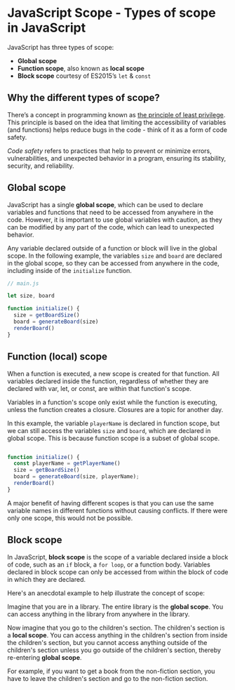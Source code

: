 # JavaScript Scope - Types of scope in JavaScript

JavaScript has three types of scope:
  -  **Global scope**
  - **Function scope**, also known as **local scope**
  - **Block scope** courtesy of ES2015’s `let` & `const`

## Why the different types of scope?

There’s a concept in programming known as [the principle of least privilege](https://en.wikipedia.org/wiki/Principle_of_least_privilege). This principle is based on the idea that limiting the accessibility of variables (and functions) helps reduce bugs in the code - think of it as a form of code safety.

*Code safety* refers to practices that help to prevent or minimize errors, vulnerabilities, and unexpected behavior in a program, ensuring its stability, security, and reliability.

## Global scope

JavaScript has a single **global scope**, which can be used to declare variables and functions that need to be accessed from anywhere in the code.  However, it is important to use global variables with caution, as they can be modified by any part of the code, which can lead to unexpected behavior.

Any variable declared outside of a function or block will live in the global scope. In the following example, the variables `size` and `board` are declared in the global scope, so they can be accessed from anywhere in the code, including inside of the `initialize` function.

```js
// main.js

let size, board

function initialize() {
  size = getBoardSize()
  board = generateBoard(size)
  renderBoard()
}

```

## Function (local) scope

When a function is executed, a new scope is created for that function. All variables declared inside the function, regardless of whether they are declared with var, let, or const, are within that function's scope.

Variables in a function's scope only exist while the function is executing, unless the function creates a closure. Closures are a topic for another day.

In this example, the variable `playerName` is declared in function scope, but we can still access the variables `size` and `board`, which are declared in global scope. This is because function scope is a subset of global scope.



```js

function initialize() {
  const playerName = getPlayerName()
  size = getBoardSize()
  board = generateBoard(size, playerName);
  renderBoard()
}

```

A major benefit of having different scopes is that you can use the same variable names in different functions without causing conflicts. If there were only one scope, this would not be possible.

## Block scope

In JavaScript, **block scope** is the scope of a variable declared inside a block of code, such as an `if` block, a `for loop`, or a function body. Variables declared in block scope can only be accessed from within the block of code in which they are declared.


Here's an anecdotal example to help illustrate the concept of scope:

Imagine that you are in a library. The entire library is the **global scope**. You can access anything in the library from anywhere in the library.

Now imagine that you go to the children's section. The children's section is a **local scope**. You can access anything in the children's section from inside the children's section, but you cannot access anything outside of the children's section unless you go outside of the children's section, thereby re-entering **global scope**.

For example, if you want to get a book from the non-fiction section, you have to leave the children's section and go to the non-fiction section.